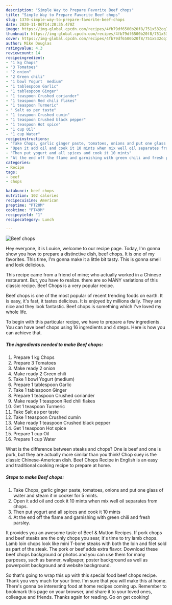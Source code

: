 ```yaml
---
description: "Simple Way to Prepare Favorite Beef chops"
title: "Simple Way to Prepare Favorite Beef chops"
slug: 1370-simple-way-to-prepare-favorite-beef-chops
date: 2020-11-06T14:20:35.470Z
image: https://img-global.cpcdn.com/recipes/4fb79df6500b20f8/751x532cq70/beef-chops-recipe-main-photo.jpg
thumbnail: https://img-global.cpcdn.com/recipes/4fb79df6500b20f8/751x532cq70/beef-chops-recipe-main-photo.jpg
cover: https://img-global.cpcdn.com/recipes/4fb79df6500b20f8/751x532cq70/beef-chops-recipe-main-photo.jpg
author: Mike Douglas
ratingvalue: 4.3
reviewcount: 14
recipeingredient:
- "1 kg Chops"
- "3 Tomatoes"
- "2 onion"
- "2 Green chili"
- "1 bowl Yogurt  medium"
- "1 tablespoon Garlic"
- "1 tablespoon Ginger"
- "1 teaspoon Crushed coriander"
- "1 teaspoon Red chili flakes"
- "1 teaspoon Turmeric"
- " Salt as per taste"
- "1 teaspoon Crushed cumin"
- "1 teaspoon Crushed black pepper"
- "1 teaspoon Hot spice"
- "1 cup Oil"
- "1 cup Water"
recipeinstructions:
- "Take Chops, garlic ginger paste, tomatoes, onions and put one glass of water and steam it in cooker for 5 mints."
- "Open it add oil and cook it 10 mints when mix well oil separates from chops."
- "Then put yogurt and all spices and cook it 10 mints"
- "At the end off the flame and garnishing with green chili and fresh parsley."
categories:
- Recipe
tags:
- beef
- chops

katakunci: beef chops 
nutrition: 102 calories
recipecuisine: American
preptime: "PT20M"
cooktime: "PT49M"
recipeyield: "1"
recipecategory: Lunch

---
```



![Beef chops](https://img-global.cpcdn.com/recipes/4fb79df6500b20f8/751x532cq70/beef-chops-recipe-main-photo.jpg)

Hey everyone, it is Louise, welcome to our recipe page. Today, I'm gonna show you how to prepare a distinctive dish, beef chops. It is one of my favorites. This time, I'm gonna make it a little bit tasty. This is gonna smell and look delicious.

This recipe came from a friend of mine; who actually worked in a Chinese restaurant. But, you have to realize. there are so MANY variations of this classic recipe. Beef Chops is a very popular recipe.

Beef chops is one of the most popular of recent trending foods on earth. It is easy, it's fast, it tastes delicious. It is enjoyed by millions daily. They are nice and they look fantastic. Beef chops is something which I've loved my whole life.


To begin with this particular recipe, we have to prepare a few ingredients. You can have beef chops using 16 ingredients and 4 steps. Here is how you can achieve that.

<!--inarticleads1-->

##### The ingredients needed to make Beef chops:

1. Prepare 1 kg Chops
1. Prepare 3 Tomatoes
1. Make ready 2 onion
1. Make ready 2 Green chili
1. Take 1 bowl Yogurt  (medium)
1. Prepare 1 tablespoon Garlic
1. Take 1 tablespoon Ginger
1. Prepare 1 teaspoon Crushed coriander
1. Make ready 1 teaspoon Red chili flakes
1. Get 1 teaspoon Turmeric
1. Take  Salt as per taste
1. Take 1 teaspoon Crushed cumin
1. Make ready 1 teaspoon Crushed black pepper
1. Get 1 teaspoon Hot spice
1. Prepare 1 cup Oil
1. Prepare 1 cup Water


What is the difference between steaks and chops? One is beef and one is pork, but they are actually more similar than you think! Chop suey is the classic Chinese-American dish. Beef Chops Recipe in English is an easy and traditional cooking recipe to prepare at home. 

<!--inarticleads2-->

##### Steps to make Beef chops:

1. Take Chops, garlic ginger paste, tomatoes, onions and put one glass of water and steam it in cooker for 5 mints.
1. Open it add oil and cook it 10 mints when mix well oil separates from chops.
1. Then put yogurt and all spices and cook it 10 mints
1. At the end off the flame and garnishing with green chili and fresh parsley.


It provides you an awesome taste of Beef &amp; Mutton Recipes. If pork chops and beef steaks are the only chops you sear, it&#39;s time to try lamb chops. Lamb loin chops look like mini T-bone steaks with both the loin and filet sold as part of the steak. The pork or beef adds extra flavor. Download these beef chops background or photos and you can use them for many purposes, such as banner, wallpaper, poster background as well as powerpoint background and website background. 

So that's going to wrap this up with this special food beef chops recipe. Thank you very much for your time. I'm sure that you will make this at home. There's gonna be interesting food at home recipes coming up. Remember to bookmark this page on your browser, and share it to your loved ones, colleague and friends. Thanks again for reading. Go on get cooking!
